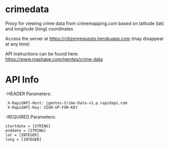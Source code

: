 crimedata
=========

Proxy for viewing crime data from crimemapping.com based on latitude (lat) and longitude (long) coordinates

Access the server at https://citizenrequests.herokuapp.com (may disappear at any time)

API instructions can be found here: https://www.mashape.com/jgentes/crime-data



API Info  
===================  

-HEADER Parameters:  

     X-RapidAPI-Host: jgentes-Crime-Data-v1.p.rapidapi.com  
     X-RapidAPI-Key: SIGN-UP-FOR-KEY  


-REQUIRED Parameters:  

    startdate = [STRING]  
    enddate = [STRING]  
    lat = [INTEGER]  
    long = [INTEGER]  
